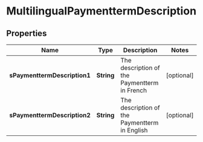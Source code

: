 

# MultilingualPaymenttermDescription

## Properties

Name | Type | Description | Notes
------------ | ------------- | ------------- | -------------
**sPaymenttermDescription1** | **String** | The description of the Paymentterm in French |  [optional]
**sPaymenttermDescription2** | **String** | The description of the Paymentterm in English |  [optional]




